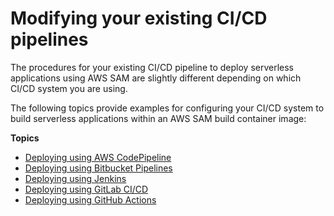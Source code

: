 # Modifying your existing CI/CD pipelines<a name="serverless-deploying-modify-pipeline"></a>

The procedures for your existing CI/CD pipeline to deploy serverless applications using AWS SAM are slightly different depending on which CI/CD system you are using\.

The following topics provide examples for configuring your CI/CD system to build serverless applications within an AWS SAM build container image:

**Topics**
+ [Deploying using AWS CodePipeline](deploying-using-codepipeline.md)
+ [Deploying using Bitbucket Pipelines](deploying-using-bitbucket.md)
+ [Deploying using Jenkins](deploying-using-jenkins.md)
+ [Deploying using GitLab CI/CD](deploying-using-gitlab.md)
+ [Deploying using GitHub Actions](deploying-using-github.md)
